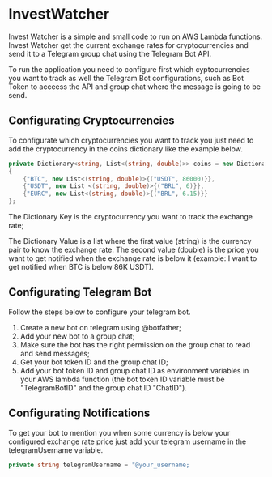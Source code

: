 # InvestWatcher

Invest Watcher is a simple and small code to run on AWS Lambda functions. Invest Watcher get the current exchange rates for cryptocurrencies and send it to a Telegram group chat using the Telegram Bot API.

To run the application you need to configure first which cyptocurrencies you want to track as well the Telegram Bot configurations, such as Bot Token to acceess the API and group chat where the message is going to be send.

## Configurating Cryptocurrencies

To configurate which cryptocurrencies you want to track you just need to add the cryptocurrency in the coins dictionary like the example below.

```csharp
private Dictionary<string, List<(string, double)>> coins = new Dictionary<string, List<(string, double)>>
{
    {"BTC", new List<(string, double)>{("USDT", 86000)}},
    {"USDT", new List <(string, double)>{("BRL", 6)}},
    {"EURC", new List<(string, double)>{("BRL", 6.15)}}
};
```

The Dictionary Key is the cryptocurrency you want to track the exchange rate;

The Dictionary Value is a list where the first value (string) is the currency pair to know the exchange rate. The second value (double) is the price you want to get notified when the exchange rate is below it (example: I want to get notified when BTC is below 86K USDT).

## Configurating Telegram Bot

Follow the steps below to configure your telegram bot.

  1. Create a new bot on telegram using @botfather;
  2. Add your new bot to a group chat;
  3. Make sure the bot has the right permission on the group chat to read and send messages;
  4. Get your bot token ID and the group chat ID;
  5. Add your bot token ID and group chat ID as environment variables in your AWS lambda function (the bot token ID variable must be "TelegramBotID" and the group chat ID "ChatID").

## Configurating Notifications

To get your bot to mention you when some currency is below your configured exchange rate price just add your telegram username in the telegramUsername variable.

```csharp
private string telegramUsername = "@your_username;
```
